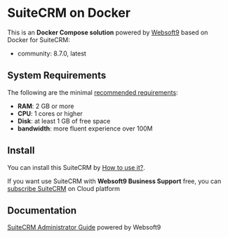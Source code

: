 # SuiteCRM on Docker  

This is an **Docker Compose solution** powered by [Websoft9](https://www.websoft9.com) based on Docker for SuiteCRM:


 - community:  8.7.0, latest


## System Requirements

The following are the minimal [recommended requirements](https://suitecrm.com/):

* **RAM**: 2 GB or more
* **CPU**: 1 cores or higher
* **Disk**: at least 1 GB of free space
* **bandwidth**: more fluent experience over 100M  

## Install

You can install this SuiteCRM by [How to use it?](https://github.com/Websoft9/docker-library#how-to-use-it).   

If you want use SuiteCRM with **Websoft9 Business Support** free, you can [subscribe SuiteCRM](https://www.websoft9.com/apps) on Cloud platform

## Documentation

[SuiteCRM Administrator Guide](https://support.websoft9.com/docs/suitecrm) powered by Websoft9